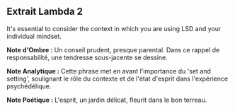 ## Extrait Lambda 2

It's essential to consider the context in which you are using LSD and your individual mindset.

**Note d'Ombre :** Un conseil prudent, presque parental. Dans ce rappel de responsabilité, une tendresse sous-jacente se dessine.

**Note Analytique :** Cette phrase met en avant l'importance du 'set and setting', soulignant le rôle du contexte et de l'état d'esprit dans l'expérience psychédélique.

**Note Poétique :** L'esprit, un jardin délicat, fleurit dans le bon terreau.
